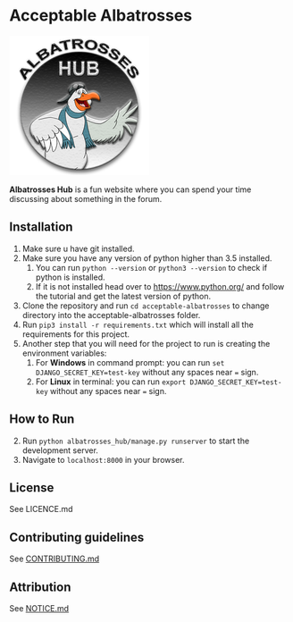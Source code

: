 # Acceptable Albatrosses

![logo][logo-url]

**Albatrosses Hub** is a fun website where you can spend your time discussing about something in the forum.

## Installation
1. Make sure u have git installed.
1. Make sure you have any version of python higher than 3.5 installed.
   1. You can run `python --version` or `python3 --version` to check if python is installed.
   1. If it is not installed head over to https://www.python.org/ and follow the tutorial and get the latest version of python.
1. Clone the repository and run `cd acceptable-albatrosses` to change directory into the acceptable-albatrosses folder. 
1. Run `pip3 install -r requirements.txt` which will install all the requirements for this project.
1. Another step that you will need for the project to run is creating the environment variables:
   1. For __Windows__ in command prompt: you can run `set DJANGO_SECRET_KEY=test-key` without any spaces near `=` sign.
   1. For __Linux__ in terminal:         you can run `export DJANGO_SECRET_KEY=test-key` without any spaces near `=` sign.

## How to Run

2. Run `python albatrosses_hub/manage.py runserver` to start the development server.
3. Navigate to `localhost:8000` in your browser.

## License

See LICENCE.md

## Contributing guidelines

See [CONTRIBUTING.md][CONTRIBUTE-url]

## Attribution

See [NOTICE.md][NOTICE-url]

[logo-url]: ./albatrosses_hub/static/img/albatrosses-logo-small.png
[NOTICE-url]: ./albatrosses_hub/NOTICE.md
[CONTRIBUTE-url]: ./albatrosses_hub/CONTRIBUTING.md
